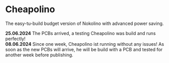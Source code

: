 # Cheapolino
The easy-tu-build budget version of Nokolino with advanced power saving.  

**25.06.2024** The PCBs arrived, a testing Cheapolino was build and runs perfectly!  
**08.06.2024** Since one week, Cheapolino ist running without any issues! As soon as the new PCBs will arrive, he will be build with a PCB and tested for another week before publishing.
